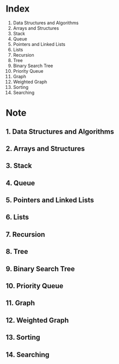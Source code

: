 # Index
1. Data Structures and Algorithms
2. Arrays and Structures
3. Stack
4. Queue
5. Pointers and Linked Lists
6. Lists
7. Recursion
8. Tree
9. Binary Search Tree
10. Priority Queue
11. Graph
12. Weighted Graph
13. Sorting
14. Searching

# Note
## 1. Data Structures and Algorithms
## 2. Arrays and Structures
## 3. Stack
## 4. Queue
## 5. Pointers and Linked Lists
## 6. Lists
## 7. Recursion
## 8. Tree
## 9. Binary Search Tree
## 10. Priority Queue
## 11. Graph
## 12. Weighted Graph
## 13. Sorting
## 14. Searching
